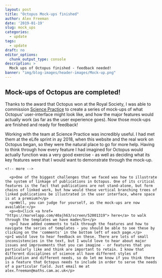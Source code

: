 ```yaml
---
layout: post
title: "Octopus Mock-ups finished"
author: Alex Freeman
date: '2019-01-19'
slug: mock_ups
categories:
  - update
tags:
  - update
draft: no
editor_options:
  chunk_output_type: console
description: >
  Mock ups of Octopus finished - feedback needed!
banner: "img/blog-images/header-images/Mock-up.png"
---
```


  <h2>Mock-ups of Octopus are completed!</h2>
	  <p>Thanks to the award that Octopus won at the Royal Society, I was able to commission <a href= "https://www.science-practice.com">Science Practice</a> to create a series of mock-ups of what Octopus' user-interface might look like, and how the major features would actually work (as far as the user experience goes). Now those mock-ups are finished and ready for feedback!</p>
	  <p> Working with the team at Science Practice was incredibly useful. I had met them at the eLife sprint in ay 2018, when this website and the real work on Octopus began, so they were the natural place to go for more help. Having to think through how every feature I had imagined for Octopus would actually function was a very good exercise - as well as deciding what its key features were that I would want to demonstrate through the mock-up.</p>

    <!-- more -->

	  <p>One of the biggest challenges that we faced was how to illustrate the system of linkage of publications in Octopus. One of its critical features is the fact that publications are not stand-alone, but form chains of linked work, but how would these vertical branching trees of linked publications be illustrated in the user interface, where space is at a premium?</p>
	  <p>Well, you can judge for yourself, as the mock-ups are now available:</p>
	  <p><b>Click <a href= "https://marvelapp.com/40ajh63/screen/52001319"> here</a> to walk through the templates we have made</b></p>
	  <p>I have added comments to talk through the features and how to navigate the series of templates - you should be able to see these by clicking on the 'comments' in the bottom left of each page.</p>
    <p>I would love to hear feedback on these. There are lots of small inconsistencies in the text, but I would love to hear about major issues and improvements that you can imagine - or features that you particularly like and think are important to retain. I know that different disciplines of science all have different styles of publication and different needs, so do let me know if you think there is a feature that Octopus needs to include in order to serve the needs of a particular field. Just email me at alex.freeman@maths.cam.ac.uk</p>
